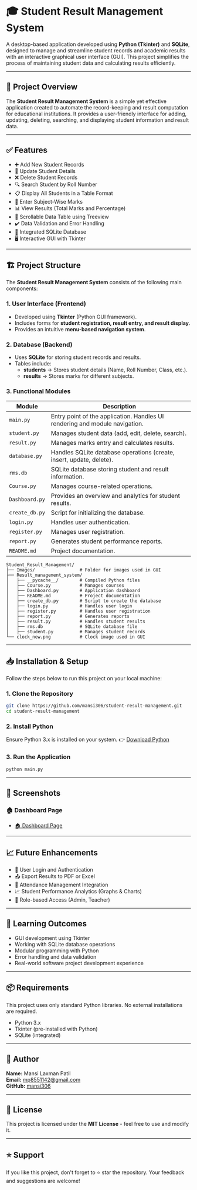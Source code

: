 # 🎓 Student Result Management System

A desktop-based application developed using **Python (Tkinter)** and **SQLite**, designed to manage and streamline student records and academic results with an interactive graphical user interface (GUI). This project simplifies the process of maintaining student data and calculating results efficiently.

---

## 📌 Project Overview

The **Student Result Management System** is a simple yet effective application created to automate the record-keeping and result computation for educational institutions. It provides a user-friendly interface for adding, updating, deleting, searching, and displaying student information and result data.

---

## ✅ Features

- ➕ Add New Student Records  
- 🔄 Update Student Details  
- ❌ Delete Student Records  
- 🔍 Search Student by Roll Number  
- 📋 Display All Students in a Table Format  
- 📝 Enter Subject-Wise Marks  
- 📊 View Results (Total Marks and Percentage)  
- 📜 Scrollable Data Table using Treeview  
- ✔️ Data Validation and Error Handling  
- 💾 Integrated SQLite Database  
- 🖥️ Interactive GUI with Tkinter  

---

## 🏗️ Project Structure

The **Student Result Management System** consists of the following main components:

### **1. User Interface (Frontend)**
- Developed using **Tkinter** (Python GUI framework).
- Includes forms for **student registration, result entry, and result display**.
- Provides an intuitive **menu-based navigation system**.

### **2. Database (Backend)**
- Uses **SQLite** for storing student records and results.
- Tables include:
  - **students** → Stores student details (Name, Roll Number, Class, etc.).
  - **results** → Stores marks for different subjects.
  
### **3. Functional Modules**

| Module          | Description |
|----------------|------------|
| `main.py` | Entry point of the application. Handles UI rendering and module navigation. |
| `student.py` | Manages student data (add, edit, delete, search). |
| `result.py` | Manages marks entry and calculates results. |
| `database.py` | Handles SQLite database operations (create, insert, update, delete). |
| `rms.db` | SQLite database storing student and result information. |
| `Course.py` | Manages course-related operations. |
| `Dashboard.py` | Provides an overview and analytics for student results. |
| `create_db.py` | Script for initializing the database. |
| `login.py` | Handles user authentication. |
| `register.py` | Manages user registration. |
| `report.py` | Generates student performance reports. |
| `README.md` | Project documentation. |

```
Student_Result_Management/
├── Images/                 # Folder for images used in GUI
├── Result_management_system/
│   ├── __pycache__/        # Compiled Python files
│   ├── Course.py           # Manages courses
│   ├── Dashboard.py        # Application dashboard
│   ├── README.md           # Project documentation
│   ├── create_db.py        # Script to create the database
│   ├── login.py            # Handles user login
│   ├── register.py         # Handles user registration
│   ├── report.py           # Generates reports
│   ├── result.py           # Handles student results
│   ├── rms.db              # SQLite database file
│   ├── student.py          # Manages student records
└── clock_new.png           # Clock image used in GUI
```

---

## 📥 Installation & Setup

Follow the steps below to run this project on your local machine:

### 1. Clone the Repository
```bash
git clone https://github.com/mansi306/student-result-management.git
cd student-result-management
```

### 2. Install Python
Ensure Python 3.x is installed on your system.
👉 [Download Python](https://www.python.org/downloads/)

### 3. Run the Application
```bash
python main.py
```

---

## 📸 Screenshots
### 🏠 Dashboard Page
- [🏠 Dashboard Page](Images/Dashborad_page.png)





---

## 📈 Future Enhancements

- 🔐 User Login and Authentication
- 📤 Export Results to PDF or Excel
- 📅 Attendance Management Integration
- 📈 Student Performance Analytics (Graphs & Charts)
- 👥 Role-based Access (Admin, Teacher)

---

## 🧠 Learning Outcomes

- GUI development using Tkinter
- Working with SQLite database operations
- Modular programming with Python
- Error handling and data validation
- Real-world software project development experience

---

## 📦 Requirements

This project uses only standard Python libraries. No external installations are required.

- Python 3.x
- Tkinter (pre-installed with Python)
- SQLite (integrated)

---

## 👤 Author

**Name:** Mansi Laxman Patil  
**Email:** mp8551142@gmail.com  
**GitHub:** [mansi306](https://github.com/mansi306)

---

## 📄 License

This project is licensed under the **MIT License** - feel free to use and modify it.

---

## ⭐ Support

If you like this project, don't forget to ⭐ star the repository.
Your feedback and suggestions are welcome!

